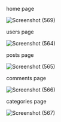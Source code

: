 home page

![Screenshot (569)](https://github.com/cc1a2b/BlogWebsite/assets/101569980/e98371b9-21c2-4a83-b0ef-22f0d4ebef2f)



users page

![Screenshot (564)](https://github.com/cc1a2b/BlogWebsite/assets/101569980/c53dc5e3-0da2-47e0-848e-15a31e4a10b5)


posts page

![Screenshot (565)](https://github.com/cc1a2b/BlogWebsite/assets/101569980/80551020-724a-4891-843c-82e79ef36b65)


comments page

![Screenshot (566)](https://github.com/cc1a2b/BlogWebsite/assets/101569980/0c2cffb2-ba80-4c94-82e9-b044c21f3682)

categories page

![Screenshot (567)](https://github.com/cc1a2b/BlogWebsite/assets/101569980/2799348b-21e8-43bb-a7db-0b98a4ad9829)
